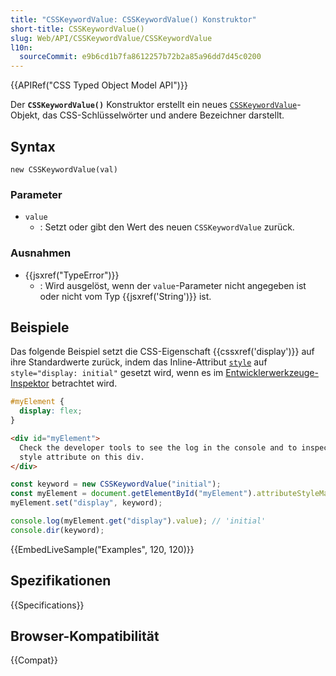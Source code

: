 ```yaml
---
title: "CSSKeywordValue: CSSKeywordValue() Konstruktor"
short-title: CSSKeywordValue()
slug: Web/API/CSSKeywordValue/CSSKeywordValue
l10n:
  sourceCommit: e9b6cd1b7fa8612257b72b2a85a96dd7d45c0200
---
```


{{APIRef("CSS Typed Object Model API")}}

Der **`CSSKeywordValue()`** Konstruktor erstellt ein neues [`CSSKeywordValue`](/de/docs/Web/API/CSSKeywordValue)-Objekt, das CSS-Schlüsselwörter und andere Bezeichner darstellt.

## Syntax

```js-nolint
new CSSKeywordValue(val)
```

### Parameter

- `value`
  - : Setzt oder gibt den Wert des neuen `CSSKeywordValue` zurück.

### Ausnahmen

- {{jsxref("TypeError")}}
  - : Wird ausgelöst, wenn der `value`-Parameter nicht angegeben ist oder nicht vom Typ {{jsxref('String')}} ist.

## Beispiele

Das folgende Beispiel setzt die CSS-Eigenschaft {{cssxref('display')}} auf ihre Standardwerte zurück, indem das Inline-Attribut [`style`](/de/docs/Web/HTML/Reference/Global_attributes/style) auf `style="display: initial"` gesetzt wird, wenn es im [Entwicklerwerkzeuge-Inspektor](https://firefox-source-docs.mozilla.org/devtools-user/page_inspector/how_to/select_an_element/index.html) betrachtet wird.

```css hidden
#myElement {
  display: flex;
}
```

```html hidden
<div id="myElement">
  Check the developer tools to see the log in the console and to inspect the
  style attribute on this div.
</div>
```

```js
const keyword = new CSSKeywordValue("initial");
const myElement = document.getElementById("myElement").attributeStyleMap;
myElement.set("display", keyword);

console.log(myElement.get("display").value); // 'initial'
console.dir(keyword);
```

{{EmbedLiveSample("Examples", 120, 120)}}

## Spezifikationen

{{Specifications}}

## Browser-Kompatibilität

{{Compat}}
